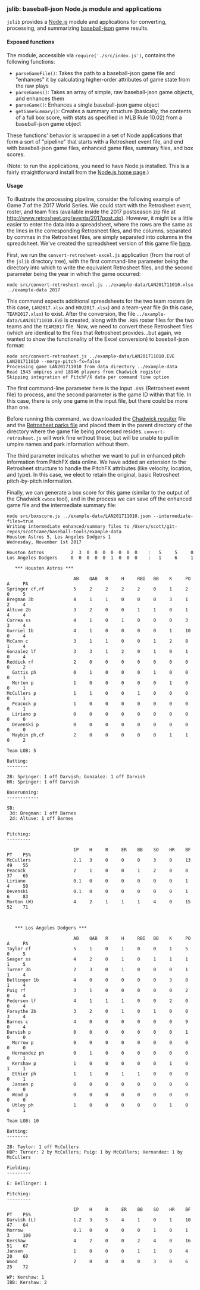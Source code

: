### jslib: baseball-json Node.js module and applications

`jslib` provides a [Node.js](https://nodejs.org/en/) module and applications for converting, processing, and summarizing [baseball-json](https://github.com/scottcame/baseball-json) game
results.

#### Exposed functions

The module, accessible via `require('./src/index.js')`, contains the following functions:

* `parseGameFile()`:  Takes the path to a baseball-json game file and "enhances" it by calculating higher-order attributes of game state from the raw plays
* `parseGames()`: Takes an array of simple, raw baseball-json game objects, and enhances them
* `parseGame()`: Enhances a single baseball-json game object
* `getGameSummary()`: Creates a summary structure (basically, the contents of a full box score, with stats as specified in MLB Rule 10.02) from a baseball-json game object

These functions' behavior is wrapped in a set of Node applications that form a sort of "pipeline" that starts with a Retrosheet event file, and end with baseball-json game files, enhanced game files, summary files, and box scores.

(Note: to run the applications, you need to have Node.js installed.  This is a fairly straightforward install from the [Node.js home page](https://nodejs.org/en/).)

#### Usage

To illustrate the processing pipeline, consider the following example of Game 7 of the 2017 World Series.  We could start with the Retrosheet event, roster, and team files (available inside the 2017 postseason zip file
  at http://www.retrosheet.org/events/2017post.zip).  However, it might be a little easier to enter the data into a spreadsheet, where the rows are the same as the lines in the corresponding Retrosheet files, and the columns, separated
  by commas in the Retrosheet files, are simply separated into columns in the spreadsheet.  We've created the spreadsheet version of this game file [here](../example-data/LAN201711010.xlsx).

First, we run the `convert-retrosheet-excel.js` application (from the root of the `jslib` directory tree), with the first command-line parameter being the directory into which to write the equivalent Retrosheet files, and the second parameter
being the year in which the game occurred:

```
node src/convert-retrosheet-excel.js ../example-data/LAN201711010.xlsx ../example-data 2017
```

This command expects additional spreadsheets for the two team rosters (in this case, `LAN2017.xlsx` and `HOU2017.xlsx`) and a team-year file (in this case, `TEAM2017.xlsx`) to exist.
After the conversion, the file `../example-data/LAN201711010.EVE` is created, along with the `.ROS` roster files for the two teams and the `TEAM2017` file.  Now, we need to convert these Retrosheet files (which are identical to the files that
  Retrosheet provides...but again, we wanted to show the functionality of the Excel conversion) to baseball-json format:

```
node src/convert-retrosheet.js ../example-data/LAN201711010.EVE LAN201711010 --merge-pitch-fx=false
Processing game LAN201711010 from data directory ../example-data
Read 1543 umpires and 18946 players from Chadwick register
Skipping integration of PitchF/X data per command line option
```

The first command-line parameter here is the input `.EVE` (Retrosheet event file) to process, and the second parameter is the game ID within that file.  In this case, there is only one game in the input file, but there could be more than one.

Before running this command, we downloaded the [Chadwick regsiter](https://github.com/chadwickbureau/register/blob/master/data/people.csv) file and the [Retrosheet parks file](http://www.retrosheet.org/parkcode.txt) and placed them in the parent directory
of the directory where the game file being processed resides.  `convert-retrosheet.js` will work fine without these, but will be unable to pull in umpire names and park information without them.

The third parameter indicates whether we want to pull in enhanced pitch information from PitchFX data online.  We have added an extension to the Retrosheet structure to handle the PitchFX attributes (like velocity, location, and type).  In this case,
we elect to retain the original, basic Retrosheet pitch-by-pitch information.

Finally, we can generate a box score for this game (similar to the output of the Chadwick `cwbox` tool), and in the process we can save off the enhanced game file and the intermediate summary file:

```
node src/boxscore.js ../example-data/LAN201711010.json --intermediate-files=true
Writing intermediate enhanced/summary files to /Users/scott/git-repos/scottcame/baseball-tools/example-data
Houston Astros 5, Los Angeles Dodgers 1
Wednesday, November 1st 2017

Houston Astros          2  3  0  0  0  0  0  0  0    :   5     5     0
Los Angeles Dodgers     0  0  0  0  0  1  0  0  0    :   1     6     1

   *** Houston Astros ***

                         AB    QAB   R     H     RBI   BB    K     PO    A     PA
Springer cf,rf           5     2     2     2     2     0     1     2     0     5
Bregman 3b               4     1     1     0     0     0     3     1     2     4
Altuve 2b                3     2     0     0     1     1     0     1     4     4
Correa ss                4     1     0     1     0     0     0     3     3     4
Gurriel 1b               4     1     0     0     0     0     1     10    0     4
McCann c                 3     1     1     0     0     1     2     8     1     4
Gonzalez lf              3     3     1     2     0     1     0     1     0     4
Reddick rf               2     0     0     0     0     0     0     0     0     2
  Gattis ph              0     1     0     0     0     1     0     0     0     1
  Morton p               1     0     0     0     0     0     1     0     0     1
McCullers p              1     1     0     0     1     0     0     0     0     1
  Peacock p              1     0     0     0     0     0     0     0     0     1
  Liriano p              0     0     0     0     0     0     0     0     0     0
  Devenski p             0     0     0     0     0     0     0     0     0     0
  Maybin ph,cf           2     0     0     0     0     0     1     1     0     2

Team LOB: 5

Batting:
--------

2B: Springer: 1 off Darvish; Gonzalez: 1 off Darvish
HR: Springer: 1 off Darvish

Baserunning:
------------

SB:
 3d: Bregman: 1 off Barnes
 2d: Altuve: 1 off Barnes


Pitching:
---------

                         IP    H     R     ER    BB    SO    HR    BF    PT    PS%
McCullers                2.1   3     0     0     0     3     0     13    49    55
Peacock                  2     1     0     0     1     2     0     8     37    65
Liriano                  0.1   0     0     0     0     0     0     1     4     50
Devenski                 0.1   0     0     0     0     0     0     1     6     83
Morton (W)               4     2     1     1     1     4     0     15    52    71



   *** Los Angeles Dodgers ***

                         AB    QAB   R     H     RBI   BB    K     PO    A     PA
Taylor cf                5     1     0     1     0     0     1     5     0     5
Seager ss                4     2     0     1     0     1     1     1     1     5
Turner 3b                2     3     0     1     0     0     0     1     1     4
Bellinger 1b             4     0     0     0     0     0     3     8     1     4
Puig rf                  3     1     0     0     0     0     0     2     0     4
Pederson lf              4     1     1     1     0     0     2     0     0     4
Forsythe 2b              3     2     0     1     0     1     0     0     3     4
Barnes c                 4     0     0     0     0     0     0     9     0     4
Darvish p                0     0     0     0     0     0     0     1     0     0
  Morrow p               0     0     0     0     0     0     0     0     0     0
  Hernandez ph           0     1     0     0     0     0     0     0     0     1
  Kershaw p              1     0     0     0     0     0     1     0     1     1
  Ethier ph              1     1     0     1     1     0     0     0     0     1
  Jansen p               0     0     0     0     0     0     0     0     0     0
  Wood p                 0     0     0     0     0     0     0     0     0     0
  Utley ph               1     0     0     0     0     0     1     0     0     1

Team LOB: 10

Batting:
--------

2B: Taylor: 1 off McCullers
HBP: Turner: 2 by McCullers; Puig: 1 by McCullers; Hernandez: 1 by McCullers

Fielding:
---------

E: Bellinger: 1

Pitching:
---------

                         IP    H     R     ER    BB    SO    HR    BF    PT    PS%
Darvish (L)              1.2   3     5     4     1     0     1     10    47    64
Morrow                   0.1   0     0     0     0     1     0     1     3     100
Kershaw                  4     2     0     0     2     4     0     16    51    67
Jansen                   1     0     0     0     1     1     0     4     20    60
Wood                     2     0     0     0     0     3     0     6     25    72

WP: Kershaw: 1
IBB: Kershaw: 2
```
